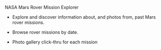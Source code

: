 NASA Mars Rover Mission Explorer

* Explore and discover information about, and photos from, past Mars rover missions.

* Browse rover missions by date.

* Photo gallery click-thru for each mission
